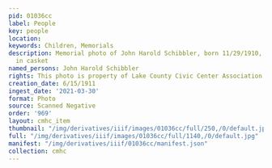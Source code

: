 ```yaml
---
pid: 01036cc
label: People
key: people
location: 
keywords: Children, Memorials
description: Memorial photo of John Harold Schibbler, born 11/29/1910, died 6/15/1911,
  in casket
named_persons: John Harold Schibbler
rights: This photo is property of Lake County Civic Center Association.
creation_date: 6/15/1911
ingest_date: '2021-03-30'
format: Photo
source: Scanned Negative
order: '969'
layout: cmhc_item
thumbnail: "/img/derivatives/iiif/images/01036cc/full/250,/0/default.jpg"
full: "/img/derivatives/iiif/images/01036cc/full/1140,/0/default.jpg"
manifest: "/img/derivatives/iiif/01036cc/manifest.json"
collection: cmhc
---
```

